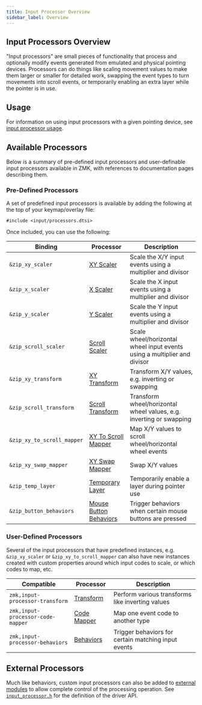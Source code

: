 ```yaml
---
title: Input Processor Overview
sidebar_label: Overview
---
```


## Input Processors Overview

"Input processors" are small pieces of functionality that process and optionally modify events generated from emulated and physical pointing devices. Processors can do things like scaling movement values to make them larger or smaller for detailed work, swapping the event types to turn movements into scroll events, or temporarily enabling an extra layer while the pointer is in use.

## Usage

For information on using input processors with a given pointing device, see [input processor usage](usage.md).

## Available Processors

Below is a summary of pre-defined input processors and user-definable input processors available in ZMK, with references to documentation pages describing them.

### Pre-Defined Processors

A set of predefined input processors is available by adding the following at the top of your keymap/overlay file:

```dts
#include <input/processors.dtsi>
```

Once included, you can use the following:

| Binding                    | Processor                                                    | Description                                                              |
| -------------------------- | ------------------------------------------------------------ | ------------------------------------------------------------------------ |
| `&zip_xy_scaler`           | [XY Scaler](scaler.md#pre-defined-instances)                 | Scale the X/Y input events using a multiplier and divisor                |
| `&zip_x_scaler`            | [X Scaler](scaler.md#pre-defined-instances)                  | Scale the X input events using a multiplier and divisor                  |
| `&zip_y_scaler`            | [Y Scaler](scaler.md#pre-defined-instances)                  | Scale the Y input events using a multiplier and divisor                  |
| `&zip_scroll_scaler`       | [Scroll Scaler](scaler.md#pre-defined-instances)             | Scale wheel/horizontal wheel input events using a multiplier and divisor |
| `&zip_xy_transform`        | [XY Transform](transformer.md#pre-defined-instances)         | Transform X/Y values, e.g. inverting or swapping                         |
| `&zip_scroll_transform`    | [Scroll Transform](transformer.md#pre-defined-instances)     | Transform wheel/horizontal wheel values, e.g. inverting or swapping      |
| `&zip_xy_to_scroll_mapper` | [XY To Scroll Mapper](code-mapper.md#pre-defined-instances)  | Map X/Y values to scroll wheel/horizontal wheel events                   |
| `&zip_xy_swap_mapper`      | [XY Swap Mapper](code-mapper.md#pre-defined-instances)       | Swap X/Y values                                                          |
| `&zip_temp_layer`          | [Temporary Layer](temp-layer.md#pre-defined-instances)       | Temporarily enable a layer during pointer use                            |
| `&zip_button_behaviors`    | [Mouse Button Behaviors](behaviors.md#pre-defined-instances) | Trigger behaviors when certain mouse buttons are pressed                 |

### User-Defined Processors

Several of the input processors that have predefined instances, e.g. `&zip_xy_scaler` or `&zip_xy_to_scroll_mapper` can also have new instances created with custom properties around which input codes to scale, or which codes to map, etc.

| Compatible                        | Processor                                            | Description                                         |
| --------------------------------- | ---------------------------------------------------- | --------------------------------------------------- |
| `zmk,input-processor-transform`   | [Transform](transformer.md#user-defined-instances)   | Perform various transforms like inverting values    |
| `zmk,input-processor-code-mapper` | [Code Mapper](code-mapper.md#user-defined-instances) | Map one event code to another type                  |
| `zmk,input-processor-behaviors`   | [Behaviors](behaviors.md#user-defined-instances)     | Trigger behaviors for certain matching input events |

## External Processors

Much like behaviors, custom input processors can also be added to [external modules](../../features/modules.mdx) to allow complete control of the processing operation. See [`input_processor.h`](https://github.com/zmkfirmware/zmk/blob/main/app/include/drivers/input_processor.h) for the definition of the driver API.
